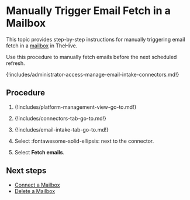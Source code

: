 # Manually Trigger Email Fetch in a Mailbox

<!-- md:license Gold --> <!-- md:license Platinum -->

This topic provides step-by-step instructions for manually triggering email fetch in a [mailbox](about-email-intake-connectors.md) in TheHive.

Use this procedure to manually fetch emails before the next scheduled refresh.

{!includes/administrator-access-manage-email-intake-connectors.md!}

<h2>Procedure</h2>

1. {!includes/platform-management-view-go-to.md!}

2. {!includes/connectors-tab-go-to.md!}

3. {!includes/email-intake-tab-go-to.md!}

4. Select :fontawesome-solid-ellipsis: next to the connector.

5. Select **Fetch emails**.

<h2>Next steps</h2>

* [Connect a Mailbox](connect-a-mailbox.md)
* [Delete a Mailbox](delete-a-mailbox-connection.md)